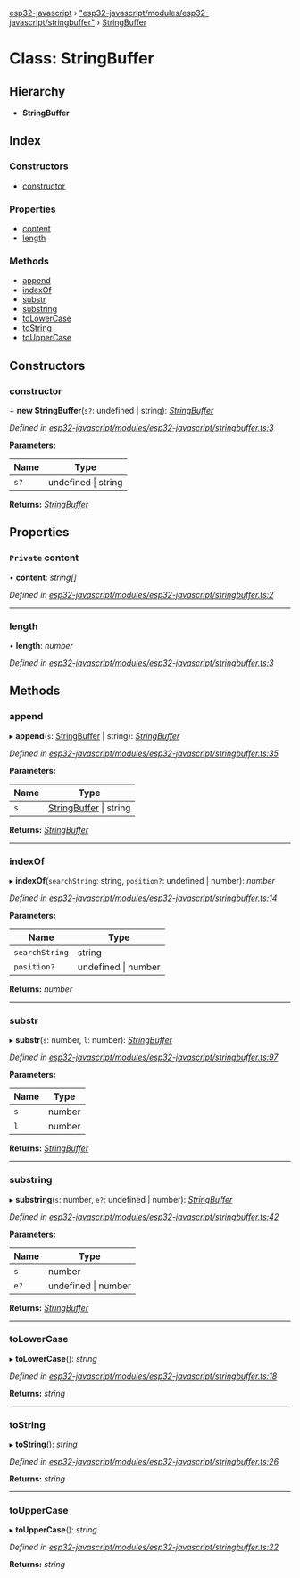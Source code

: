 [esp32-javascript](../README.md) › ["esp32-javascript/modules/esp32-javascript/stringbuffer"](../modules/_esp32_javascript_modules_esp32_javascript_stringbuffer_.md) › [StringBuffer](_esp32_javascript_modules_esp32_javascript_stringbuffer_.stringbuffer.md)

# Class: StringBuffer

## Hierarchy

* **StringBuffer**

## Index

### Constructors

* [constructor](_esp32_javascript_modules_esp32_javascript_stringbuffer_.stringbuffer.md#constructor)

### Properties

* [content](_esp32_javascript_modules_esp32_javascript_stringbuffer_.stringbuffer.md#private-content)
* [length](_esp32_javascript_modules_esp32_javascript_stringbuffer_.stringbuffer.md#length)

### Methods

* [append](_esp32_javascript_modules_esp32_javascript_stringbuffer_.stringbuffer.md#append)
* [indexOf](_esp32_javascript_modules_esp32_javascript_stringbuffer_.stringbuffer.md#indexof)
* [substr](_esp32_javascript_modules_esp32_javascript_stringbuffer_.stringbuffer.md#substr)
* [substring](_esp32_javascript_modules_esp32_javascript_stringbuffer_.stringbuffer.md#substring)
* [toLowerCase](_esp32_javascript_modules_esp32_javascript_stringbuffer_.stringbuffer.md#tolowercase)
* [toString](_esp32_javascript_modules_esp32_javascript_stringbuffer_.stringbuffer.md#tostring)
* [toUpperCase](_esp32_javascript_modules_esp32_javascript_stringbuffer_.stringbuffer.md#touppercase)

## Constructors

###  constructor

\+ **new StringBuffer**(`s?`: undefined | string): *[StringBuffer](_esp32_javascript_modules_esp32_javascript_stringbuffer_.stringbuffer.md)*

*Defined in [esp32-javascript/modules/esp32-javascript/stringbuffer.ts:3](https://github.com/marcelkottmann/esp32-javascript/blob/e6e5921/components/esp32-javascript/modules/esp32-javascript/stringbuffer.ts#L3)*

**Parameters:**

Name | Type |
------ | ------ |
`s?` | undefined &#124; string |

**Returns:** *[StringBuffer](_esp32_javascript_modules_esp32_javascript_stringbuffer_.stringbuffer.md)*

## Properties

### `Private` content

• **content**: *string[]*

*Defined in [esp32-javascript/modules/esp32-javascript/stringbuffer.ts:2](https://github.com/marcelkottmann/esp32-javascript/blob/e6e5921/components/esp32-javascript/modules/esp32-javascript/stringbuffer.ts#L2)*

___

###  length

• **length**: *number*

*Defined in [esp32-javascript/modules/esp32-javascript/stringbuffer.ts:3](https://github.com/marcelkottmann/esp32-javascript/blob/e6e5921/components/esp32-javascript/modules/esp32-javascript/stringbuffer.ts#L3)*

## Methods

###  append

▸ **append**(`s`: [StringBuffer](_esp32_javascript_modules_esp32_javascript_stringbuffer_.stringbuffer.md) | string): *[StringBuffer](_esp32_javascript_modules_esp32_javascript_stringbuffer_.stringbuffer.md)*

*Defined in [esp32-javascript/modules/esp32-javascript/stringbuffer.ts:35](https://github.com/marcelkottmann/esp32-javascript/blob/e6e5921/components/esp32-javascript/modules/esp32-javascript/stringbuffer.ts#L35)*

**Parameters:**

Name | Type |
------ | ------ |
`s` | [StringBuffer](_esp32_javascript_modules_esp32_javascript_stringbuffer_.stringbuffer.md) &#124; string |

**Returns:** *[StringBuffer](_esp32_javascript_modules_esp32_javascript_stringbuffer_.stringbuffer.md)*

___

###  indexOf

▸ **indexOf**(`searchString`: string, `position?`: undefined | number): *number*

*Defined in [esp32-javascript/modules/esp32-javascript/stringbuffer.ts:14](https://github.com/marcelkottmann/esp32-javascript/blob/e6e5921/components/esp32-javascript/modules/esp32-javascript/stringbuffer.ts#L14)*

**Parameters:**

Name | Type |
------ | ------ |
`searchString` | string |
`position?` | undefined &#124; number |

**Returns:** *number*

___

###  substr

▸ **substr**(`s`: number, `l`: number): *[StringBuffer](_esp32_javascript_modules_esp32_javascript_stringbuffer_.stringbuffer.md)*

*Defined in [esp32-javascript/modules/esp32-javascript/stringbuffer.ts:97](https://github.com/marcelkottmann/esp32-javascript/blob/e6e5921/components/esp32-javascript/modules/esp32-javascript/stringbuffer.ts#L97)*

**Parameters:**

Name | Type |
------ | ------ |
`s` | number |
`l` | number |

**Returns:** *[StringBuffer](_esp32_javascript_modules_esp32_javascript_stringbuffer_.stringbuffer.md)*

___

###  substring

▸ **substring**(`s`: number, `e?`: undefined | number): *[StringBuffer](_esp32_javascript_modules_esp32_javascript_stringbuffer_.stringbuffer.md)*

*Defined in [esp32-javascript/modules/esp32-javascript/stringbuffer.ts:42](https://github.com/marcelkottmann/esp32-javascript/blob/e6e5921/components/esp32-javascript/modules/esp32-javascript/stringbuffer.ts#L42)*

**Parameters:**

Name | Type |
------ | ------ |
`s` | number |
`e?` | undefined &#124; number |

**Returns:** *[StringBuffer](_esp32_javascript_modules_esp32_javascript_stringbuffer_.stringbuffer.md)*

___

###  toLowerCase

▸ **toLowerCase**(): *string*

*Defined in [esp32-javascript/modules/esp32-javascript/stringbuffer.ts:18](https://github.com/marcelkottmann/esp32-javascript/blob/e6e5921/components/esp32-javascript/modules/esp32-javascript/stringbuffer.ts#L18)*

**Returns:** *string*

___

###  toString

▸ **toString**(): *string*

*Defined in [esp32-javascript/modules/esp32-javascript/stringbuffer.ts:26](https://github.com/marcelkottmann/esp32-javascript/blob/e6e5921/components/esp32-javascript/modules/esp32-javascript/stringbuffer.ts#L26)*

**Returns:** *string*

___

###  toUpperCase

▸ **toUpperCase**(): *string*

*Defined in [esp32-javascript/modules/esp32-javascript/stringbuffer.ts:22](https://github.com/marcelkottmann/esp32-javascript/blob/e6e5921/components/esp32-javascript/modules/esp32-javascript/stringbuffer.ts#L22)*

**Returns:** *string*
